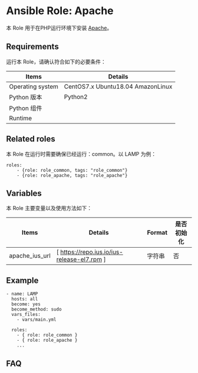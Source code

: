 Ansible Role: Apache
=========

本 Role 用于在PHP运行环境下安装 [Apache](https://www.apache.org/)。

## Requirements

运行本 Role，请确认符合如下的必要条件：

| **Items**      | **Details** |
| ------------------| ------------------|
| Operating system | CentOS7.x Ubuntu18.04 AmazonLinux |
| Python 版本 | Python2  |
| Python 组件 |    |
| Runtime |  |


## Related roles

本 Role 在运行时需要确保已经运行：common。以 LAMP 为例：

```
roles:
    - {role: role_common, tags: "role_common"}
    - {role: role_apache, tags: "role_apache"}
```


## Variables

本 Role 主要变量以及使用方法如下：

| **Items**      | **Details** | **Format**  | **是否初始化** |
| ------------------| ------------------|-----|-----|
| apache_ius_url | [ https://repo.ius.io/ius-release-el7.rpm ] | 字符串 | 否 |



## Example

```
- name: LAMP
  hosts: all
  become: yes
  become_method: sudo 
  vars_files:
    - vars/main.yml 

  roles:
    - { role: role_common }
    - { role: role_apache }
    ...
```

## FAQ


